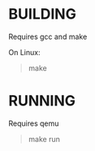 BUILDING
========

Requires gcc and make

On Linux:

> make

RUNNING
=======

Requires qemu

> make run
